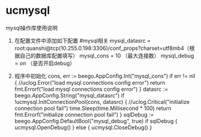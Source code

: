 # ucmysql
mysql操作库使用说明

1. 在配置文件中添加如下配置
  #mysql相关
  mysql_datasrc = root:quanshi@tcp(10.255.0.198:3306)/conf_props?charset=utf8mb4（根据自己的数据库配置填写）
  mysql_cons = 10 （最大连接数）
  mysql_debug = on （是否开启debug）
 
2. 程序中初始化
  cons, err := beego.AppConfig.Int("mysql_cons")
	if err != nil {
		//uclog.Error("load mysql connections config error")
		return fmt.Errorf("load mysql connections config error")
	}
	datasrc := beego.AppConfig.String("mysql_datasrc")
	if !ucmysql.InitConnectionPool(cons, datasrc) {
		//uclog.Critical("initialize connection pool fail")
		time.Sleep(time.Millisecond * 100)
		return fmt.Errorf("initialize connection pool fail")
	}
	sqlDebug := beego.AppConfig.DefaultBool("mysql_debug", true)
	if sqlDebug {
		ucmysql.OpenDebug()
	} else {
		ucmysql.CloseDebug()
	}
